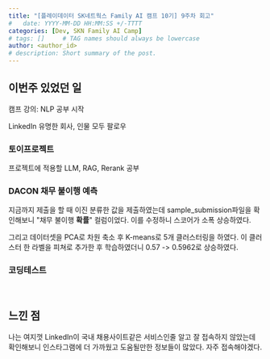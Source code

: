 ```yaml
---
title: "[플레이데이터 SK네트웍스 Family AI 캠프 10기] 9주차 회고"
#   date: YYYY-MM-DD HH:MM:SS +/-TTTT
categories: [Dev, SKN Family AI Camp]
# tags: []     # TAG names should always be lowercase
author: <author_id>
# description: Short summary of the post.
---
```



## 이번주 있었던 일
캠프 강의: NLP 공부 시작

LinkedIn 유명한 회사, 인물 모두 팔로우

### 토이프로젝트
프로젝트에 적용할 LLM, RAG, Rerank 공부

### DACON 채무 불이행 예측
지금까지 제출을 할 때 이진 분류한 값을 제출하였는데 sample_submission파일을 확인해보니 "채무 불이행 **확률**" 컬럼이었다. 이를 수정하니 스코어가 소폭 상승하였다.

그리고 데이터셋을 PCA로 차원 축소 후 K-means로 5개 클러스터링을 하였다. 이 클러스터 한 라벨을 피쳐로 추가한 후 학습하였더니 0.57 -> 0.5962로 상승하였다.

### 코딩테스트

<br>

## 느낀 점
나는 여지껏 LinkedIn이 국내 채용사이트같은 서비스인줄 알고 잘 접속하지 않았는데 확인해보니 인스타그램에 더 가까웠고 도움될만한 정보들이 많았다. 자주 접속해야겠다.
